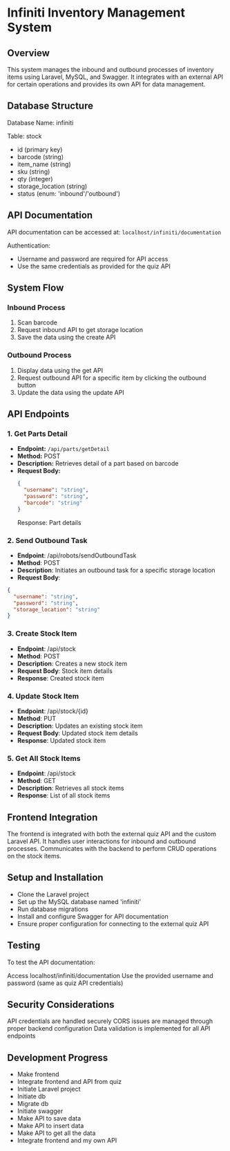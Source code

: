 # Infiniti Inventory Management System

## Overview
This system manages the inbound and outbound processes of inventory items using Laravel, MySQL, and Swagger. It integrates with an external API for certain operations and provides its own API for data management.

## Database Structure
Database Name: infiniti

Table: stock
- id (primary key)
- barcode (string)
- item_name (string)
- sku (string)
- qty (integer)
- storage_location (string)
- status (enum: 'inbound'/'outbound')

## API Documentation
API documentation can be accessed at: `localhost/infiniti/documentation`

Authentication: 
- Username and password are required for API access
- Use the same credentials as provided for the quiz API

## System Flow

### Inbound Process
1. Scan barcode
2. Request inbound API to get storage location
3. Save the data using the create API

### Outbound Process
1. Display data using the get API
2. Request outbound API for a specific item by clicking the outbound button
3. Update the data using the update API

## API Endpoints

### 1. Get Parts Detail
- **Endpoint:** `/api/parts/getDetail`
- **Method:** POST
- **Description:** Retrieves detail of a part based on barcode
- **Request Body:**
  ```json
  {
    "username": "string",
    "password": "string",
    "barcode": "string"
  }
  ```
  Response: Part details

### 2. Send Outbound Task

- **Endpoint**: /api/robots/sendOutboundTask
- **Method**: POST
- **Description**: Initiates an outbound task for a specific storage location
- **Request Body**:
```json
{
  "username": "string",
  "password": "string",
  "storage_location": "string"
}
```

### 3. Create Stock Item

- **Endpoint**: /api/stock
- **Method**: POST
- **Description**: Creates a new stock item
- **Request Body**: Stock item details
- **Response**: Created stock item

### 4. Update Stock Item

- **Endpoint**: /api/stock/{id}
- **Method**: PUT
- **Description**: Updates an existing stock item
- **Request Body**: Updated stock item details
- **Response**: Updated stock item

### 5. Get All Stock Items

- **Endpoint**: /api/stock
- **Method**: GET
- **Description**: Retrieves all stock items
- **Response**: List of all stock items

## Frontend Integration

The frontend is integrated with both the external quiz API and the custom Laravel API.
It handles user interactions for inbound and outbound processes.
Communicates with the backend to perform CRUD operations on the stock items.

## Setup and Installation

- Clone the Laravel project
- Set up the MySQL database named 'infiniti'
- Run database migrations
- Install and configure Swagger for API documentation
- Ensure proper configuration for connecting to the external quiz API

## Testing
To test the API documentation:

Access localhost/infiniti/documentation
Use the provided username and password (same as quiz API credentials)

## Security Considerations

API credentials are handled securely
CORS issues are managed through proper backend configuration
Data validation is implemented for all API endpoints

## Development Progress
- Make frontend
- Integrate frontend and API from quiz
- Initiate Laravel project
- Initiate db
- Migrate db
- Initiate swagger
- Make API to save data
- Make API to insert data
- Make API to get all the data
- Integrate frontend and my own API

